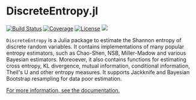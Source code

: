 # DiscreteEntropy.jl

[![Build Status](https://github.com/kellino/DiscreteEntropy.jl/actions/workflows/CI.yml/badge.svg?branch=main)](https://github.com/kellino/DiscreteEntropy.jl/actions/workflows/CI.yml?query=branch%3Amain)
[![Coverage](https://codecov.io/gh/kellino/DiscreteEntropy.jl/branch/main/graph/badge.svg)](https://codecov.io/gh/kellino/DiscreteEntropy.jl)
[![License](https://img.shields.io/badge/license-MIT-green.svg)](https://github.com/kellino/DiscreteEntropy.jl/blob/main/LICENSE)
[![](https://img.shields.io/badge/docs-dev-blue.svg)](https://kellino.github.io/DiscreteEntropy.jl/dev)

`DiscreteEntropy` is a Julia package to estimate the Shannon entropy of discrete random variables. It contains implementations of
many popular entropy estimators, such as Chao-Shen, NSB, Miller-Madow and various Bayesian estimators. Moreoever, it also contains functions
for estimating cross entropy, KL divergence, mutual information, conditional information, Theil's U and other entropy measures.
It supports Jackknife and Bayesian Bootstrap resampling for data poor estimation.

[For more information, see the documentation.](https://kellino.github.io/DiscreteEntropy.jl/dev/)
